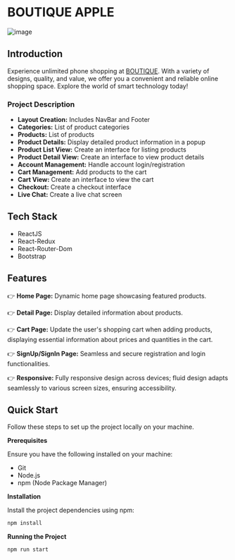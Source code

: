 # BOUTIQUE APPLE

![image](image.png)

## Introduction

Experience unlimited phone shopping at [BOUTIQUE](https://rjs-asm03-nguyenhhkiet.vercel.app/). With a variety of designs, quality, and value, we offer you a convenient and reliable online shopping space. Explore the world of smart technology today!

### Project Description

- **Layout Creation:** Includes NavBar and Footer
- **Categories:** List of product categories
- **Products:** List of products
- **Product Details:** Display detailed product information in a popup
- **Product List View:** Create an interface for listing products
- **Product Detail View:** Create an interface to view product details
- **Account Management:** Handle account login/registration
- **Cart Management:** Add products to the cart
- **Cart View:** Create an interface to view the cart
- **Checkout:** Create a checkout interface
- **Live Chat:** Create a live chat screen

## Tech Stack

- ReactJS
- React-Redux
- React-Router-Dom
- Bootstrap

## Features

👉 **Home Page:** Dynamic home page showcasing featured products.

👉 **Detail Page:** Display detailed information about products.

👉 **Cart Page:** Update the user's shopping cart when adding products, displaying essential information about prices and quantities in the cart.

👉 **SignUp/SignIn Page:** Seamless and secure registration and login functionalities.

👉 **Responsive:** Fully responsive design across devices; fluid design adapts seamlessly to various screen sizes, ensuring accessibility.

## Quick Start

Follow these steps to set up the project locally on your machine.

**Prerequisites**

Ensure you have the following installed on your machine:

- Git
- Node.js
- npm (Node Package Manager)

**Installation**

Install the project dependencies using npm:

```bash
npm install
```

**Running the Project**

```bash
npm run start
```
